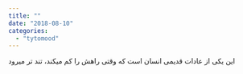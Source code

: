 ```yaml
---
title: ""
date: "2018-08-10"
categories: 
  - "tytomood"
---
```


این یکی از عادات قدیمی انسان است که وقتی راهش را کم میکند، تند تر میرود
